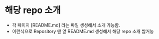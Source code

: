 # 해당 repo 소개

- 각 페이지 [README.md] 라는 파일 생성해서 소개 가능함.
- 이런식으로 Repository 맨 앞 README.md 생성해서 해당 repo 소개 쌉거눙
